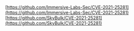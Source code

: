 [https://github.com/Immersive-Labs-Sec/CVE-2021-25281](https://github.com/Immersive-Labs-Sec/CVE-2021-25281)
[https://github.com/SkyBulk/CVE-2021-25281](https://github.com/SkyBulk/CVE-2021-25281)
